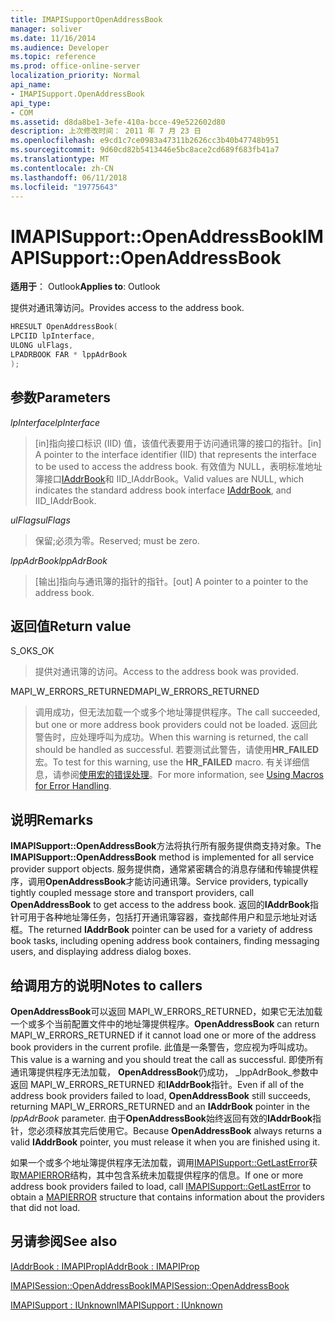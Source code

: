 ```yaml
---
title: IMAPISupportOpenAddressBook
manager: soliver
ms.date: 11/16/2014
ms.audience: Developer
ms.topic: reference
ms.prod: office-online-server
localization_priority: Normal
api_name:
- IMAPISupport.OpenAddressBook
api_type:
- COM
ms.assetid: d8da8be1-3efe-410a-bcce-49e522602d80
description: 上次修改时间： 2011 年 7 月 23 日
ms.openlocfilehash: e9cd1c7ce0983a47311b2626cc3b40b47748b951
ms.sourcegitcommit: 9d60cd82b5413446e5bc8ace2cd689f683fb41a7
ms.translationtype: MT
ms.contentlocale: zh-CN
ms.lasthandoff: 06/11/2018
ms.locfileid: "19775643"
---
```

# <a name="imapisupportopenaddressbook"></a><span data-ttu-id="26a6a-103">IMAPISupport::OpenAddressBook</span><span class="sxs-lookup"><span data-stu-id="26a6a-103">IMAPISupport::OpenAddressBook</span></span>

  
  
<span data-ttu-id="26a6a-104">**适用于**： Outlook</span><span class="sxs-lookup"><span data-stu-id="26a6a-104">**Applies to**: Outlook</span></span> 
  
<span data-ttu-id="26a6a-105">提供对通讯簿访问。</span><span class="sxs-lookup"><span data-stu-id="26a6a-105">Provides access to the address book.</span></span>
  
```cpp
HRESULT OpenAddressBook(
LPCIID lpInterface,
ULONG ulFlags,
LPADRBOOK FAR * lppAdrBook
);
```

## <a name="parameters"></a><span data-ttu-id="26a6a-106">参数</span><span class="sxs-lookup"><span data-stu-id="26a6a-106">Parameters</span></span>

 <span data-ttu-id="26a6a-107">_lpInterface_</span><span class="sxs-lookup"><span data-stu-id="26a6a-107">_lpInterface_</span></span>
  
> <span data-ttu-id="26a6a-108">[in]指向接口标识 (IID) 值，该值代表要用于访问通讯簿的接口的指针。</span><span class="sxs-lookup"><span data-stu-id="26a6a-108">[in] A pointer to the interface identifier (IID) that represents the interface to be used to access the address book.</span></span> <span data-ttu-id="26a6a-109">有效值为 NULL，表明标准地址簿接口[IAddrBook](iaddrbookimapiprop.md)和 IID_IAddrBook。</span><span class="sxs-lookup"><span data-stu-id="26a6a-109">Valid values are NULL, which indicates the standard address book interface [IAddrBook](iaddrbookimapiprop.md), and IID_IAddrBook.</span></span>
    
 <span data-ttu-id="26a6a-110">_ulFlags_</span><span class="sxs-lookup"><span data-stu-id="26a6a-110">_ulFlags_</span></span>
  
> <span data-ttu-id="26a6a-111">保留;必须为零。</span><span class="sxs-lookup"><span data-stu-id="26a6a-111">Reserved; must be zero.</span></span>
    
 <span data-ttu-id="26a6a-112">_lppAdrBook_</span><span class="sxs-lookup"><span data-stu-id="26a6a-112">_lppAdrBook_</span></span>
  
> <span data-ttu-id="26a6a-113">[输出]指向与通讯簿的指针的指针。</span><span class="sxs-lookup"><span data-stu-id="26a6a-113">[out] A pointer to a pointer to the address book.</span></span>
    
## <a name="return-value"></a><span data-ttu-id="26a6a-114">返回值</span><span class="sxs-lookup"><span data-stu-id="26a6a-114">Return value</span></span>

<span data-ttu-id="26a6a-115">S_OK</span><span class="sxs-lookup"><span data-stu-id="26a6a-115">S_OK</span></span> 
  
> <span data-ttu-id="26a6a-116">提供对通讯簿的访问。</span><span class="sxs-lookup"><span data-stu-id="26a6a-116">Access to the address book was provided.</span></span>
    
<span data-ttu-id="26a6a-117">MAPI_W_ERRORS_RETURNED</span><span class="sxs-lookup"><span data-stu-id="26a6a-117">MAPI_W_ERRORS_RETURNED</span></span> 
  
> <span data-ttu-id="26a6a-118">调用成功，但无法加载一个或多个地址簿提供程序。</span><span class="sxs-lookup"><span data-stu-id="26a6a-118">The call succeeded, but one or more address book providers could not be loaded.</span></span> <span data-ttu-id="26a6a-119">返回此警告时，应处理呼叫为成功。</span><span class="sxs-lookup"><span data-stu-id="26a6a-119">When this warning is returned, the call should be handled as successful.</span></span> <span data-ttu-id="26a6a-120">若要测试此警告，请使用**HR_FAILED**宏。</span><span class="sxs-lookup"><span data-stu-id="26a6a-120">To test for this warning, use the **HR_FAILED** macro.</span></span> <span data-ttu-id="26a6a-121">有关详细信息，请参阅[使用宏的错误处理](using-macros-for-error-handling.md)。</span><span class="sxs-lookup"><span data-stu-id="26a6a-121">For more information, see [Using Macros for Error Handling](using-macros-for-error-handling.md).</span></span>
    
## <a name="remarks"></a><span data-ttu-id="26a6a-122">说明</span><span class="sxs-lookup"><span data-stu-id="26a6a-122">Remarks</span></span>

<span data-ttu-id="26a6a-123">**IMAPISupport::OpenAddressBook**方法将执行所有服务提供商支持对象。</span><span class="sxs-lookup"><span data-stu-id="26a6a-123">The **IMAPISupport::OpenAddressBook** method is implemented for all service provider support objects.</span></span> <span data-ttu-id="26a6a-124">服务提供商，通常紧密耦合的消息存储和传输提供程序，调用**OpenAddressBook**才能访问通讯簿。</span><span class="sxs-lookup"><span data-stu-id="26a6a-124">Service providers, typically tightly coupled message store and transport providers, call **OpenAddressBook** to get access to the address book.</span></span> <span data-ttu-id="26a6a-125">返回的**IAddrBook**指针可用于各种地址簿任务，包括打开通讯簿容器，查找邮件用户和显示地址对话框。</span><span class="sxs-lookup"><span data-stu-id="26a6a-125">The returned **IAddrBook** pointer can be used for a variety of address book tasks, including opening address book containers, finding messaging users, and displaying address dialog boxes.</span></span> 
  
## <a name="notes-to-callers"></a><span data-ttu-id="26a6a-126">给调用方的说明</span><span class="sxs-lookup"><span data-stu-id="26a6a-126">Notes to callers</span></span>

 <span data-ttu-id="26a6a-127">**OpenAddressBook**可以返回 MAPI_W_ERRORS_RETURNED，如果它无法加载一个或多个当前配置文件中的地址簿提供程序。</span><span class="sxs-lookup"><span data-stu-id="26a6a-127">**OpenAddressBook** can return MAPI_W_ERRORS_RETURNED if it cannot load one or more of the address book providers in the current profile.</span></span> <span data-ttu-id="26a6a-128">此值是一条警告，您应视为呼叫成功。</span><span class="sxs-lookup"><span data-stu-id="26a6a-128">This value is a warning and you should treat the call as successful.</span></span> <span data-ttu-id="26a6a-129">即使所有通讯簿提供程序无法加载， **OpenAddressBook**仍成功， _lppAdrBook_参数中返回 MAPI_W_ERRORS_RETURNED 和**IAddrBook**指针。</span><span class="sxs-lookup"><span data-stu-id="26a6a-129">Even if all of the address book providers failed to load, **OpenAddressBook** still succeeds, returning MAPI_W_ERRORS_RETURNED and an **IAddrBook** pointer in the  _lppAdrBook_ parameter.</span></span> <span data-ttu-id="26a6a-130">由于**OpenAddressBook**始终返回有效的**IAddrBook**指针，您必须释放其完后使用它。</span><span class="sxs-lookup"><span data-stu-id="26a6a-130">Because **OpenAddressBook** always returns a valid **IAddrBook** pointer, you must release it when you are finished using it.</span></span> 
  
<span data-ttu-id="26a6a-131">如果一个或多个地址簿提供程序无法加载，调用[IMAPISupport::GetLastError](imapisupport-getlasterror.md)获取[MAPIERROR](mapierror.md)结构，其中包含系统未加载提供程序的信息。</span><span class="sxs-lookup"><span data-stu-id="26a6a-131">If one or more address book providers failed to load, call [IMAPISupport::GetLastError](imapisupport-getlasterror.md) to obtain a [MAPIERROR](mapierror.md) structure that contains information about the providers that did not load.</span></span> 
  
## <a name="see-also"></a><span data-ttu-id="26a6a-132">另请参阅</span><span class="sxs-lookup"><span data-stu-id="26a6a-132">See also</span></span>



[<span data-ttu-id="26a6a-133">IAddrBook : IMAPIProp</span><span class="sxs-lookup"><span data-stu-id="26a6a-133">IAddrBook : IMAPIProp</span></span>](iaddrbookimapiprop.md)
  
[<span data-ttu-id="26a6a-134">IMAPISession::OpenAddressBook</span><span class="sxs-lookup"><span data-stu-id="26a6a-134">IMAPISession::OpenAddressBook</span></span>](imapisession-openaddressbook.md)
  
[<span data-ttu-id="26a6a-135">IMAPISupport : IUnknown</span><span class="sxs-lookup"><span data-stu-id="26a6a-135">IMAPISupport : IUnknown</span></span>](imapisupportiunknown.md)

